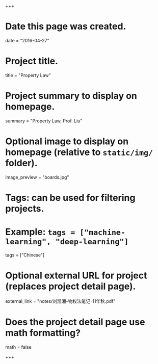﻿+++
# Date this page was created.
date = "2016-04-27"

# Project title.
title = "Property Law"

# Project summary to display on homepage.
summary = "Property Law, Prof. Liu"

# Optional image to display on homepage (relative to `static/img/` folder).
image_preview = "boards.jpg"

# Tags: can be used for filtering projects.
# Example: `tags = ["machine-learning", "deep-learning"]`
tags = ["Chinese"]

# Optional external URL for project (replaces project detail page).
external_link = "notes/刘凯湘-物权法笔记-11年秋.pdf"

# Does the project detail page use math formatting?
math = false

+++

